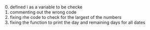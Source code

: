 0. defined  i as a variable to be checke
1. commenting out the wrong code
2. fixing rhe code to check for the largest of the numbers
3. fixing the function to print the day and remaining days for all dates